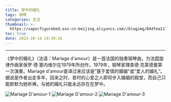 ```yaml
---
title: 梦中的婚礼
tags: 钢琴
categories: 生活
thumbnail: >-
  https://vaporfigurebed.oss-cn-beijing.aliyuncs.com//blogimg/84dfea11720a0aa859b3895998e4592.png
toc: true
date: 2023-10-14 19:39:16
---
```








<!-- more -->

---
《梦中的婚礼》（法语：Mariage d'amour）是一首法国的独奏钢琴曲，为法国旋律作曲家保罗·德·塞内维尔在1979年所创作，1979年，钢琴家理查德·克莱德曼第一次演奏。Mariage d'amour直译过来应该是“基于爱情的婚姻”或“爱人的婚礼”。据说是作者出走多年，回来之时，昔时的心爱之人即将步入婚姻的殿堂，而自己只能默默为她祈祷，与她的婚礼只能永远存在在梦中。

![Mariage D'amour-1](https://vaporfigurebed.oss-cn-beijing.aliyuncs.com//blogimg/musicscore/Mariage%20D'amour-1.png)
![Mariage D'amour-2](https://vaporfigurebed.oss-cn-beijing.aliyuncs.com//blogimg/musicscore/Mariage%20D'amour-2.png)
![Mariage D'amour-3](https://vaporfigurebed.oss-cn-beijing.aliyuncs.com//blogimg/musicscore/Mariage%20D'amour-3.png)
